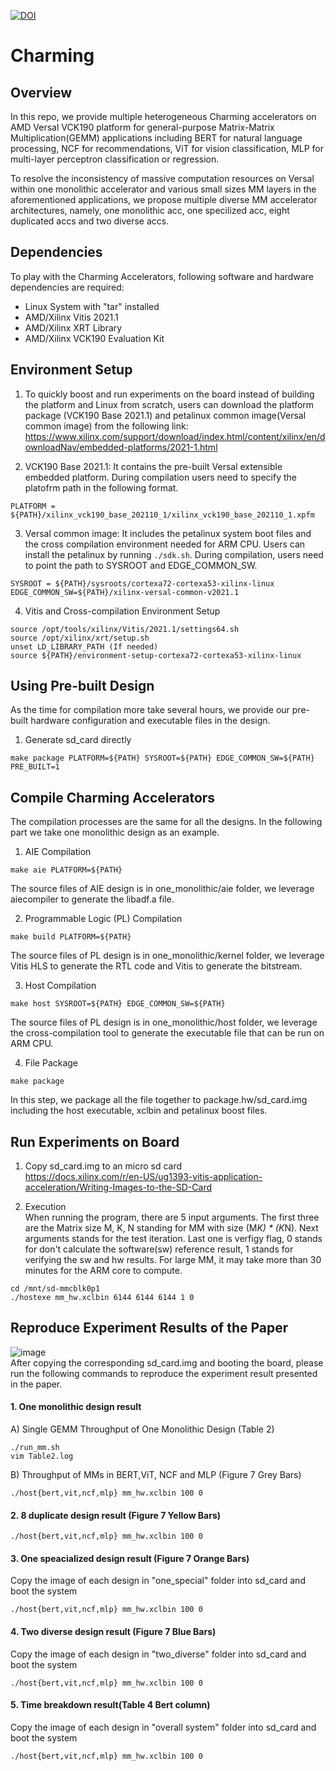 [![DOI](https://zenodo.org/badge/556002569.svg)](https://zenodo.org/badge/latestdoi/556002569)<br/>
# Charming 
## Overview
In this repo, we provide multiple heterogeneous Charming accelerators on AMD Versal VCK190 platform for general-purpose Matrix-Matrix Multiplication(GEMM) applications including BERT for natural language processing, NCF for recommendations, ViT for vision classification, MLP for multi-layer perceptron classification or regression.

To resolve the inconsistency of massive computation resources on Versal within one monolithic accelerator and various small sizes MM layers in the aforementioned applications, we propose multiple diverse MM accelerator architectures, namely, one monolithic acc, one specilized acc, eight duplicated accs and two diverse accs.

## Dependencies 
To play with the Charming Accelerators, following software and hardware dependencies are required:
+ Linux System with "tar" installed
+ AMD/Xilinx Vitis 2021.1
+ AMD/Xilinx XRT Library
+ AMD/Xilinx VCK190 Evaluation Kit

## Environment Setup
1. To quickly boost and run experiments on the board instead of building the platform and Linux from scratch, users can download the platform package (VCK190 Base 2021.1) and petalinux common image(Versal common image) from the following link:<br/>
https://www.xilinx.com/support/download/index.html/content/xilinx/en/downloadNav/embedded-platforms/2021-1.html

2. VCK190 Base 2021.1: It contains the pre-built Versal extensible embedded platform. During compilation users need to specify the platofrm path in the following format.<br/> 
```
PLATFORM = ${PATH}/xilinx_vck190_base_202110_1/xilinx_vck190_base_202110_1.xpfm
```

3. Versal common image: It includes the petalinux system boot files and the cross compilation environment needed for ARM CPU. Users can install the petalinux by running ``./sdk.sh``. During compilation, users need to point the path to SYSROOT and EDGE_COMMON_SW.<br/>
```
SYSROOT = ${PATH}/sysroots/cortexa72-cortexa53-xilinx-linux
EDGE_COMMON_SW=${PATH}/xilinx-versal-common-v2021.1
```

4. Vitis and Cross-compilation Environment Setup<br/>
```
source /opt/tools/xilinx/Vitis/2021.1/settings64.sh
source /opt/xilinx/xrt/setup.sh
unset LD_LIBRARY_PATH (If needed)
source ${PATH}/environment-setup-cortexa72-cortexa53-xilinx-linux
```
## Using Pre-built Design<br/>
As the time for compilation more take several hours, we provide our pre-built hardware configuration and executable files in the design.
1. Generate sd_card directly
```
make package PLATFORM=${PATH} SYSROOT=${PATH} EDGE_COMMON_SW=${PATH} PRE_BUILT=1
```
## Compile Charming Accelerators<br/>
The compilation processes are the same for all the designs. In the following part we take one monolithic design as an example.<br/>
1. AIE Compilation<br/>
```
make aie PLATFORM=${PATH} 
```
The source files of AIE design is in one_monolithic/aie folder, we leverage aiecompiler to generate the libadf.a file. <br/>

2. Programmable Logic (PL) Compilation<br/>
```
make build PLATFORM=${PATH} 
```
The source files of PL design is in one_monolithic/kernel folder, we leverage Vitis HLS to generate the RTL code and Vitis to generate the bitstream. <br/>

3. Host Compilation<br/>
```
make host SYSROOT=${PATH} EDGE_COMMON_SW=${PATH}
```
The source files of PL design is in one_monolithic/host folder, we leverage the cross-compilation tool to generate the executable file that can be run on ARM CPU.<br/>

4. File Package<br/>
```
make package
```
In this step, we package all the file together to package.hw/sd_card.img including the host executable, xclbin and petalinux boost files.<br/>

## Run Experiments on Board<br/>
1. Copy sd_card.img to an micro sd card<br/>
https://docs.xilinx.com/r/en-US/ug1393-vitis-application-acceleration/Writing-Images-to-the-SD-Card

2. Execution<br/>
When running the program, there are 5 input arguments. The first three are the Matrix size M, K, N standing for MM with size (M*K) * (K*N). Next arguments stands for the test iteration. Last one is verfigy flag, 0 stands for don't calculate the software(sw) reference result, 1 stands for verifying the sw and hw results. For large MM, it may take more than 30 minutes for the ARM core to compute.
```
cd /mnt/sd-mmcblk0p1
./hostexe mm_hw.xclbin 6144 6144 6144 1 0
```
## Reproduce Experiment Results of the Paper<br/>
![image](https://user-images.githubusercontent.com/77606152/197424370-bc03e3f3-cc04-4876-85ec-a59a006b7319.png)<br/>
After copying the corresponding sd_card.img and booting the board, please run the following commands to reproduce the experiment result presented in the paper. <br/>

#### 1. One monolithic design result<br/>
A) Single GEMM Throughput of One Monolithic Design (Table 2)<br/>
```
./run_mm.sh
vim Table2.log
```

B) Throughput of MMs in BERT,ViT, NCF and MLP (Figure 7 Grey Bars)<br/>
```
./host{bert,vit,ncf,mlp} mm_hw.xclbin 100 0
```

#### 2. 8 duplicate design result (Figure 7 Yellow Bars)<br/>
```
./host{bert,vit,ncf,mlp} mm_hw.xclbin 100 0
```

#### 3. One speacialized design result (Figure 7 Orange Bars)<br/>
Copy the image of each design in "one_special" folder into sd_card and boot the system<br/>
```
./host{bert,vit,ncf,mlp} mm_hw.xclbin 100 0
```

#### 4. Two diverse design result (Figure 7 Blue Bars)<br/>
Copy the image of each design in "two_diverse" folder into sd_card and boot the system<br/>
```
./host{bert,vit,ncf,mlp} mm_hw.xclbin 100 0
```

#### 5. Time breakdown result(Table 4 Bert column)<br/>
Copy the image of each design in "overall system" folder into sd_card and boot the system<br/>
```
./host{bert,vit,ncf,mlp} mm_hw.xclbin 100 0
```
